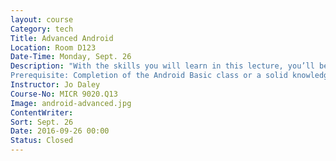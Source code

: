 ```yaml
---
layout: course
Category: tech
Title: Advanced Android
Location: Room D123
Date-Time: Monday, Sept. 26
Description: "With the skills you will learn in this lecture, you’ll be a master at using your Android smartphone or tablet. Learn how to print from your device, turn your device into a Wi-Fi hotspot, block calls, and use the group play app to interactively play games with others near you. Other topics include: NFC tags, screen mirroring, tethering your device, and adding memory. Bring your phone or tablet to class along with your passwords and logins.
Prerequisite: Completion of the Android Basic class or a solid knowledge of the basic features of the phone."
Instructor: Jo Daley
Course-No: MICR 9020.Q13
Image: android-advanced.jpg
ContentWriter:
Sort: Sept. 26
Date: 2016-09-26 00:00
Status: Closed
---
```

